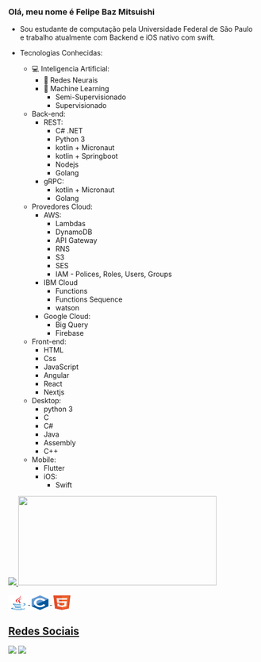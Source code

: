 
### Olá, meu nome é Felipe Baz Mitsuishi

+ Sou estudante de computação pela Universidade Federal de São Paulo e trabalho atualmente com Backend e iOS nativo com swift.

+ Tecnologias Conhecidas:
	 + :computer: Inteligencia Artificial:
	 	 + :robot: Redes Neurais
		 + :repeat_one: Machine Learning
		 	 + Semi-Supervisionado
			 + Supervisionado
	 + Back-end:
		 + REST:
			 + C# .NET
			 + Python 3
			 + kotlin + Micronaut
			 + kotlin + Springboot 
			 + Nodejs
			 + Golang
		 + gRPC:
			 + kotlin + Micronaut
			 + Golang
	 + Provedores Cloud:
	 	 + AWS:
		 	 + Lambdas
			 + DynamoDB
			 + API Gateway
			 + RNS
			 + S3
			 + SES
			 + IAM - Polices, Roles, Users, Groups
		 + IBM Cloud
		 	 + Functions
			 + Functions Sequence
			 + watson 
		 + Google Cloud:
			 + Big Query
			 + Firebase
	 + Front-end:
	 	 + HTML
		 + Css
		 + JavaScript
		 + Angular
		 + React
		 + Nextjs
	 + Desktop:
		 + python 3
		 + C
		 + C#
		 + Java
		 + Assembly
		 + C++
	 + Mobile:
		 + Flutter
		 + iOS:
			 + Swift

 <div>
  <a href="https://github.com/Felipe-Baz">
  <img height="180em" src="https://github-readme-stats.vercel.app/api?username=Felipe-Baz&show_icons=true&theme=dark&include_all_commits=true&count_private=true"/>
  <img height="180em" width="400em" src="https://github-readme-stats.vercel.app/api/top-langs/?username=Felipe-Baz&layout=compact&langs_count=7&theme=dark"/>
</div>
 
 <div style="display: inline_block"><br>
  <img align="center" height="30" width="40" src="https://raw.githubusercontent.com/devicons/devicon/master/icons/java/java-original.svg">
  <img align="center" height="30" width="40" src="https://raw.githubusercontent.com/devicons/devicon/9f4f5cdb393299a81125eb5127929ea7bfe42889/icons/c/c-original.svg">
  <img align="center" height="30" width="40" src="https://raw.githubusercontent.com/devicons/devicon/9f4f5cdb393299a81125eb5127929ea7bfe42889/icons/html5/html5-original.svg">
  </div>

 ## Redes Sociais

<div>
  <a href="https://www.instagram.com/baz_felipe/" target="_blank"><img src="https://img.shields.io/badge/-Instagram-%23E4405F?style=for-the-badge&logo=instagram&logoColor=white" target="_blank"></a>
  <a href="https://www.linkedin.com/in/felipe-baz-mitsuishi/" target="_blank"><img src="https://img.shields.io/badge/-LinkedIn-%230077B5?style=for-the-badge&logo=linkedin&logoColor=white" target="_blank"></a>

</div>

